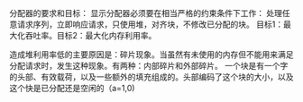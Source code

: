 分配器的要求和目标：
显示分配器必须要在相当严格的约束条件下工作：
处理任意请求序列，立即响应请求，只使用堆，对齐块，不修改已分配的块。
目标1：最大化吞吐率。目标2：最大化内存利用率。

造成堆利用率低的主要原因是：碎片现象。当虽然有未使用的内存但不能用来满足分配请求时，发生这种现象。有两种：内部碎片和外部碎片。
一个块是有一个字的头部、有效载荷，以及一些额外的填充组成的。头部编码了这个块的大小，以及这个快是已分配还是空闲的（a=1,0)

